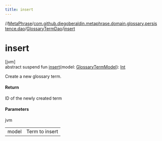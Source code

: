 ```yaml
---
title: insert
---
```

//[MetaPhrase](../../../index.html)/[com.github.diegoberaldin.metaphrase.domain.glossary.persistence.dao](../index.html)/[GlossaryTermDao](index.html)/[insert](insert.html)



# insert



[jvm]\
abstract suspend fun [insert](insert.html)(model: [GlossaryTermModel](../../com.github.diegoberaldin.metaphrase.domain.glossary.data/-glossary-term-model/index.html)): [Int](https://kotlinlang.org/api/latest/jvm/stdlib/kotlin/-int/index.html)



Create a new glossary term.



#### Return



ID of the newly created term



#### Parameters


jvm

| | |
|---|---|
| model | Term to insert |




